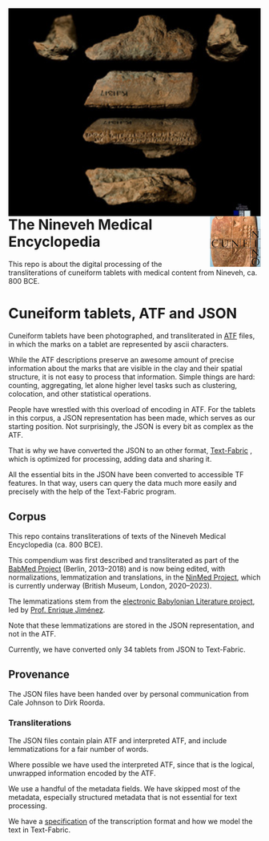 <img src="images/logo.png" align="left"/>
<img src="images/ninologo.png" align="right" width="20%"/>

# The Nineveh Medical Encyclopedia

This repo is about the digital processing of the transliterations of
cuneiform tablets with medical content from Nineveh, ca. 800 BCE.

# Cuneiform tablets, ATF and JSON

Cuneiform tablets have been photographed, and transliterated
in [ATF](http://oracc.museum.upenn.edu/doc/help/editinginatf/cdliatf/index.html)
files, in which the marks on a tablet are represented by ascii characters.

While the ATF descriptions preserve an awesome amount of precise information
about the marks that are visible in the clay and their spatial structure, it is
not easy to process that information. Simple things are hard: counting,
aggregating, let alone higher level tasks such as clustering, colocation, and
other statistical operations.

People have wrestled with this overload of encoding in ATF.
For the tablets in this corpus, a JSON representation has been made, which serves
as our starting position.
Not surprisingly, the JSON is every bit as complex as the ATF.

That is why we have converted the JSON to an other format,
[Text-Fabric](https://github.com/annotation/text-fabric)
, which is optimized for processing, adding data and sharing it.

All the essential bits in the JSON have been converted to accessible TF features.
In that way, users can query the data much more easily and precisely with the
help of the Text-Fabric program.

## Corpus

This repo contains transliterations of texts of the Nineveh Medical Encyclopedia
(ca. 800 BCE).

This compendium was first described and transliterated as part of the
[BabMed Project](https://www.geschkult.fu-berlin.de/en/e/babmed/index.html)
(Berlin, 2013–2018)
and is now being edited, with normalizations, lemmatization and translations,
in the
[NinMed Project](http://oracc.museum.upenn.edu/asbp/ninmed/project/index.html),
which is currently underway (British Museum, London, 2020–2023).

The lemmatizations stem from the
[electronic Babylonian Literature project](https://www.ag.geschichte.uni-muenchen.de/forschung/forsch_projekte/ebl/index.html),
led by 
[Prof. Enrique Jiménez](https://www.ag.geschichte.uni-muenchen.de/personen/mitarbeiter/jimenez/index.html).

Note that these lemmatizations are stored in the JSON representation, and not in the ATF.

Currently, we have converted only 34 tablets from JSON to Text-Fabric.

## Provenance

The JSON files have been handed over by personal communication from Cale Johnson
to Dirk Roorda.

### Transliterations

The JSON files contain plain ATF and interpreted ATF, and include lemmatizations for
a fair number of words.

Where possible we have used the interpreted ATF, since that is the logical, unwrapped
information encoded by the ATF.

We use a handful of the metadata fields.
We have skipped most of the metadata, especially structured metadata that is not essential
for text processing.

We have a
[specification](https://github.com/Nino-cunei/tfFromAtf/blob/master/docs/transcription.md)
of the transcription format and how we model the text in Text-Fabric.
